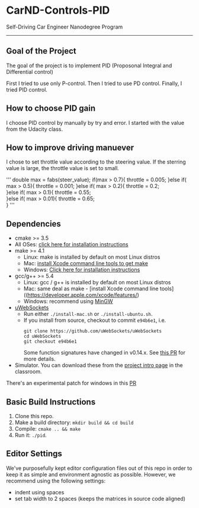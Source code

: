 # CarND-Controls-PID
Self-Driving Car Engineer Nanodegree Program

---
## Goal of the Project
The goal of the project is to implement PID (Proposonal Integral and Differential control)

First I tried to use only P-control. Then I tried to use PD control.
Finally, I tried PID control.

## How to choose PID gain
I choose PID control by manually by try and error. I started with the value from the Udacity class. 

## How to improve driving manuever
I chose to set throttle value according to the steering value.
If the sterring value is large, the throttle value is set to small. 

'''
        double max = fabs(steer_value);
        if(max > 0.7){
		    throttle = 0.005;
		  }else if( max > 0.5){
            throttle = 0.001;
		  }else if( max > 0.2){
			throttle = 0.2;  
		  }else if( max > 0.1){
			throttle = 0.55;  
		  }else if( max > 0.01){
			throttle = 0.65;  
		  }
'''

## Dependencies

* cmake >= 3.5
 * All OSes: [click here for installation instructions](https://cmake.org/install/)
* make >= 4.1
  * Linux: make is installed by default on most Linux distros
  * Mac: [install Xcode command line tools to get make](https://developer.apple.com/xcode/features/)
  * Windows: [Click here for installation instructions](http://gnuwin32.sourceforge.net/packages/make.htm)
* gcc/g++ >= 5.4
  * Linux: gcc / g++ is installed by default on most Linux distros
  * Mac: same deal as make - [install Xcode command line tools]((https://developer.apple.com/xcode/features/)
  * Windows: recommend using [MinGW](http://www.mingw.org/)
* [uWebSockets](https://github.com/uWebSockets/uWebSockets)
  * Run either `./install-mac.sh` or `./install-ubuntu.sh`.
  * If you install from source, checkout to commit `e94b6e1`, i.e.
    ```
    git clone https://github.com/uWebSockets/uWebSockets 
    cd uWebSockets
    git checkout e94b6e1
    ```
    Some function signatures have changed in v0.14.x. See [this PR](https://github.com/udacity/CarND-MPC-Project/pull/3) for more details.
* Simulator. You can download these from the [project intro page](https://github.com/udacity/self-driving-car-sim/releases) in the classroom.

There's an experimental patch for windows in this [PR](https://github.com/udacity/CarND-PID-Control-Project/pull/3)

## Basic Build Instructions

1. Clone this repo.
2. Make a build directory: `mkdir build && cd build`
3. Compile: `cmake .. && make`
4. Run it: `./pid`. 

## Editor Settings

We've purposefully kept editor configuration files out of this repo in order to
keep it as simple and environment agnostic as possible. However, we recommend
using the following settings:

* indent using spaces
* set tab width to 2 spaces (keeps the matrices in source code aligned)

